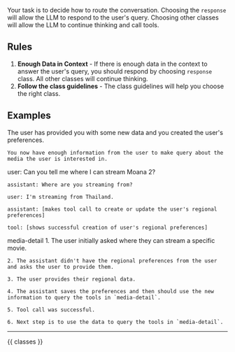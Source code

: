 Your task is to decide how to route the conversation. Choosing the `response` will allow the LLM to respond to the user's query. Choosing other classes will allow the LLM to continue thinking and call tools.

## Rules
1. **Enough Data in Context** - If there is enough data in the context to answer the user's query, you should respond by choosing `response` class. All other classes will continue thinking.
2. **Follow the class guidelines** - The class guidelines will help you choose the right class.

## Examples
<case>
  <condition>
    The user has provided you with some new data and you created the user's preferences.

    You now have enough information from the user to make query about the media the user is interested in.
  </condition>
  <chat-history>
    user: Can you tell me where I can stream Moana 2?

    assistant: Where are you streaming from?

    user: I'm streaming from Thailand.

    assistant: [makes tool call to create or update the user's regional preferences]

    tool: [shows successful creation of user's regional preferences]
  </chat-history>
  <routing>
    media-detail
  </routing>
  <reasoning>
    1. The user initially asked where they can stream a specific movie.

    2. The assistant didn't have the regional preferences from the user and asks the user to provide them.

    3. The user provides their regional data.

    4. The assistant saves the preferences and then should use the new information to query the tools in `media-detail`.

    5. Tool call was successful.

    6. Next step is to use the data to query the tools in `media-detail`.
  </reasoning>
</case>

---

<classes>
  {{ classes }}
</classes>
